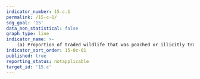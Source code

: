 ```yaml
---
indicator_number: 15.c.1
permalink: /15-c-1/
sdg_goal: '15'
data_non_statistical: false
graph_type: line
indicator_name: >-
    (a) Proportion of traded wildlife that was poached or illicitly trafficked
indicator_sort_order: 15-0c-01
published: true
reporting_status: notapplicable
target_id: '15.c'
---
```

